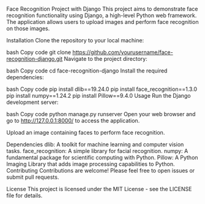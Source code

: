 Face Recognition Project with Django
This project aims to demonstrate face recognition functionality using Django, a high-level Python web framework. The application allows users to upload images and perform face recognition on those images.

Installation
Clone the repository to your local machine:

bash
Copy code
git clone https://github.com/yourusername/face-recognition-django.git
Navigate to the project directory:

bash
Copy code
cd face-recognition-django
Install the required dependencies:

bash
Copy code
pip install dlib==19.24.0
pip install face_recognition==1.3.0
pip install numpy==1.24.2
pip install Pillow==9.4.0
Usage
Run the Django development server:

bash
Copy code
python manage.py runserver
Open your web browser and go to http://127.0.0.1:8000/ to access the application.

Upload an image containing faces to perform face recognition.

Dependencies
dlib: A toolkit for machine learning and computer vision tasks.
face_recognition: A simple library for facial recognition.
numpy: A fundamental package for scientific computing with Python.
Pillow: A Python Imaging Library that adds image processing capabilities to Python.
Contributing
Contributions are welcome! Please feel free to open issues or submit pull requests.

License
This project is licensed under the MIT License - see the LICENSE file for details.
